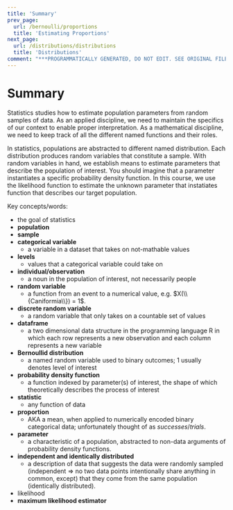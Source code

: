 ```yaml
---
title: 'Summary'
prev_page:
  url: /bernoulli/proportions
  title: 'Estimating Proportions'
next_page:
  url: /distributions/distributions
  title: 'Distributions'
comment: "***PROGRAMMATICALLY GENERATED, DO NOT EDIT. SEE ORIGINAL FILES IN /content***"
---
```

# Summary

Statistics studies how to estimate population parameters from random
samples of data.  As an applied discipline, we need to maintain the
specifics of our context to enable proper interpretation.  As a
mathematical discipline, we need to keep track of all the different
named functions and their roles.

In statistics, populations are abstracted to different named
distribution.  Each distribution produces random variables that
constitute a sample.  With random variables in hand, we establish
means to estimate parameters that describe the population of interest.
You should imagine that a parameter instantiates a specific
probability density function.  In this course, we use the likelihood
function to estimate the unknown parameter that instatiates
function that describes our target population.

Key concepts/words:

* the goal of statistics
* **population**
* **sample**
* **categorical variable**
    * a variable in a dataset that takes on not-mathable values
* **levels**
    * values that a categorical variable could take on
* **individual/observation**
    * a noun in the population of interest, not necessarily people
* **random variable**
    * a function from an event to a numerical value, e.g. $X(\\{Caniformia\\}) = 1$.
* **discrete random variable**
    * a random variable that only takes on a countable set of values
* **dataframe**
    * a two dimensional data structure in the programming language R
      in which each row represents a new observation and each column
      represents a new variable
* **Bernoullid distribution**
    * a named random variable used to binary outcomes; $1$ usually
      denotes level of interest
* **probability density function**
    * a function indexed by parameter(s) of interest, the shape of
      which theoretically describes the process of interest
* **statistic**
    * any function of data
* **proportion**
    * AKA a mean, when applied to numerically encoded binary
      categorical data; unfortunately thought of as $successes / trials$.
* **parameter**
    * a characteristic of a population, abstracted to non-data
      arguments of probability density functions.
* **independent and identically distributed**
    * a description of data that suggests the data were randomly
      sampled (independent $\Rightarrow$ no two data points
      intentionally share anything in common, except) that they come
      from the same population (identically distributed).
* likelihood
* **maximum likelihood estimator**

